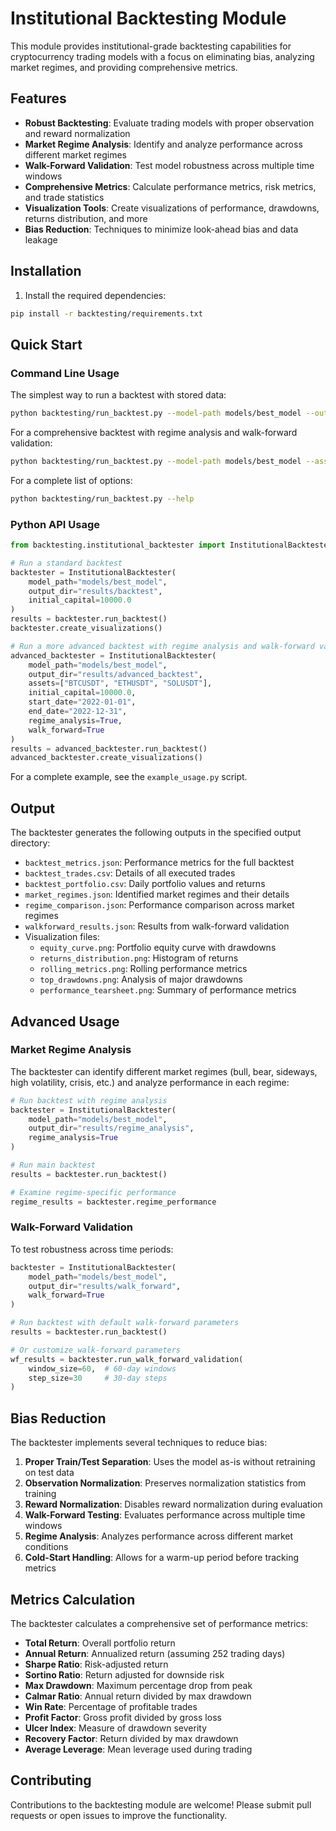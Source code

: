 # Institutional Backtesting Module

This module provides institutional-grade backtesting capabilities for cryptocurrency trading models with a focus on eliminating bias, analyzing market regimes, and providing comprehensive metrics.

## Features

- **Robust Backtesting**: Evaluate trading models with proper observation and reward normalization
- **Market Regime Analysis**: Identify and analyze performance across different market regimes
- **Walk-Forward Validation**: Test model robustness across multiple time windows
- **Comprehensive Metrics**: Calculate performance metrics, risk metrics, and trade statistics
- **Visualization Tools**: Create visualizations of performance, drawdowns, returns distribution, and more
- **Bias Reduction**: Techniques to minimize look-ahead bias and data leakage

## Installation

1. Install the required dependencies:

```bash
pip install -r backtesting/requirements.txt
```

## Quick Start

### Command Line Usage

The simplest way to run a backtest with stored data:

```bash
python backtesting/run_backtest.py --model-path models/best_model --output-dir results/backtest
```

For a comprehensive backtest with regime analysis and walk-forward validation:

```bash
python backtesting/run_backtest.py --model-path models/best_model --assets BTCUSDT ETHUSDT SOLUSDT --start-date 2022-01-01 --end-date 2022-12-31 --initial-capital 100000 --regime-analysis --walk-forward --output-dir results/comprehensive_backtest
```

For a complete list of options:

```bash
python backtesting/run_backtest.py --help
```

### Python API Usage

```python
from backtesting.institutional_backtester import InstitutionalBacktester

# Run a standard backtest
backtester = InstitutionalBacktester(
    model_path="models/best_model",
    output_dir="results/backtest",
    initial_capital=10000.0
)
results = backtester.run_backtest()
backtester.create_visualizations()

# Run a more advanced backtest with regime analysis and walk-forward validation
advanced_backtester = InstitutionalBacktester(
    model_path="models/best_model",
    output_dir="results/advanced_backtest",
    assets=["BTCUSDT", "ETHUSDT", "SOLUSDT"],
    initial_capital=10000.0,
    start_date="2022-01-01",
    end_date="2022-12-31",
    regime_analysis=True,
    walk_forward=True
)
results = advanced_backtester.run_backtest()
advanced_backtester.create_visualizations()
```

For a complete example, see the `example_usage.py` script.

## Output

The backtester generates the following outputs in the specified output directory:

- `backtest_metrics.json`: Performance metrics for the full backtest
- `backtest_trades.csv`: Details of all executed trades
- `backtest_portfolio.csv`: Daily portfolio values and returns
- `market_regimes.json`: Identified market regimes and their details
- `regime_comparison.json`: Performance comparison across market regimes
- `walkforward_results.json`: Results from walk-forward validation
- Visualization files:
  - `equity_curve.png`: Portfolio equity curve with drawdowns
  - `returns_distribution.png`: Histogram of returns
  - `rolling_metrics.png`: Rolling performance metrics
  - `top_drawdowns.png`: Analysis of major drawdowns
  - `performance_tearsheet.png`: Summary of performance metrics

## Advanced Usage

### Market Regime Analysis

The backtester can identify different market regimes (bull, bear, sideways, high volatility, crisis, etc.) and analyze performance in each regime:

```python
# Run backtest with regime analysis
backtester = InstitutionalBacktester(
    model_path="models/best_model",
    output_dir="results/regime_analysis",
    regime_analysis=True
)

# Run main backtest
results = backtester.run_backtest()

# Examine regime-specific performance
regime_results = backtester.regime_performance
```

### Walk-Forward Validation

To test robustness across time periods:

```python
backtester = InstitutionalBacktester(
    model_path="models/best_model",
    output_dir="results/walk_forward",
    walk_forward=True
)

# Run backtest with default walk-forward parameters
results = backtester.run_backtest()

# Or customize walk-forward parameters
wf_results = backtester.run_walk_forward_validation(
    window_size=60,  # 60-day windows
    step_size=30     # 30-day steps
)
```

## Bias Reduction

The backtester implements several techniques to reduce bias:

1. **Proper Train/Test Separation**: Uses the model as-is without retraining on test data
2. **Observation Normalization**: Preserves normalization statistics from training
3. **Reward Normalization**: Disables reward normalization during evaluation
4. **Walk-Forward Testing**: Evaluates performance across multiple time windows
5. **Regime Analysis**: Analyzes performance across different market conditions
6. **Cold-Start Handling**: Allows for a warm-up period before tracking metrics

## Metrics Calculation

The backtester calculates a comprehensive set of performance metrics:

- **Total Return**: Overall portfolio return
- **Annual Return**: Annualized return (assuming 252 trading days)
- **Sharpe Ratio**: Risk-adjusted return
- **Sortino Ratio**: Return adjusted for downside risk
- **Max Drawdown**: Maximum percentage drop from peak
- **Calmar Ratio**: Annual return divided by max drawdown
- **Win Rate**: Percentage of profitable trades
- **Profit Factor**: Gross profit divided by gross loss
- **Ulcer Index**: Measure of drawdown severity
- **Recovery Factor**: Return divided by max drawdown
- **Average Leverage**: Mean leverage used during trading

## Contributing

Contributions to the backtesting module are welcome! Please submit pull requests or open issues to improve the functionality.
